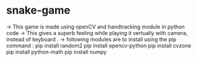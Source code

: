 # snake-game
-> This game is made using openCV and handtracking module in python code
-> This gives a superb feeling while playing it vertually with camera, instead of keyboard .
-> following modules are to install using the pip command :
   pip install random2
   pip install opencv-python
   pip install cvzone
   pip install python-math
   pip install numpy
